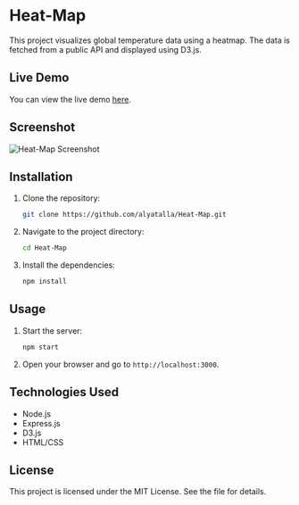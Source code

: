 # Heat-Map

This project visualizes global temperature data using a heatmap. The data is fetched from a public API and displayed using D3.js.

## Live Demo

You can view the live demo [here](https://preeminent-selkie-3553fb.netlify.app/).

## Screenshot

![Heat-Map Screenshot](screen.png)

## Installation

1. Clone the repository:
    ```sh
    git clone https://github.com/alyatalla/Heat-Map.git
    ```
2. Navigate to the project directory:
    ```sh
    cd Heat-Map
    ```
3. Install the dependencies:
    ```sh
    npm install
    ```

## Usage

1. Start the server:
    ```sh
    npm start
    ```
2. Open your browser and go to `http://localhost:3000`.

## Technologies Used

- Node.js
- Express.js
- D3.js
- HTML/CSS

## License

This project is licensed under the MIT License. See the  file for details.